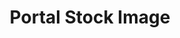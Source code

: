 ---
title: Portal Stock Image
isPublic_b: true
published: true

file:
  src: /assets/site/images/searching-and-downloading-image-hd.jpg
  type: image/jpg
alt_txt: 'Portal Stock Image'

---
